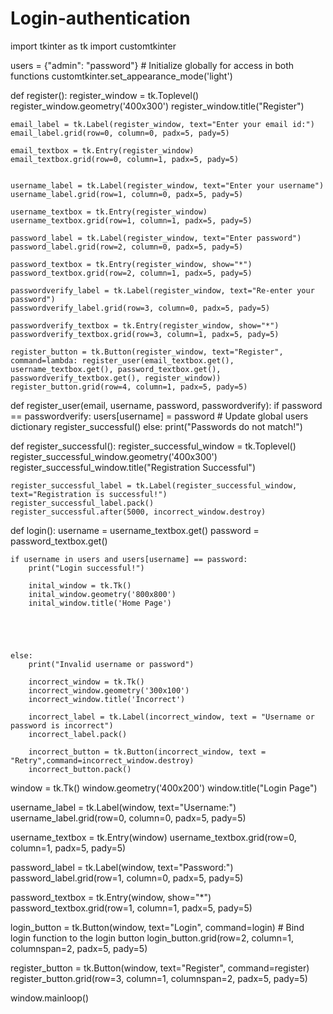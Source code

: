 # Login-authentication

import tkinter as tk
import customtkinter

users = {"admin": "password"}  # Initialize globally for access in both functions
customtkinter.set_appearance_mode('light')

def register():
    register_window = tk.Toplevel()
    register_window.geometry('400x300')
    register_window.title("Register")

    email_label = tk.Label(register_window, text="Enter your email id:")
    email_label.grid(row=0, column=0, padx=5, pady=5)

    email_textbox = tk.Entry(register_window)
    email_textbox.grid(row=0, column=1, padx=5, pady=5)


    username_label = tk.Label(register_window, text="Enter your username")
    username_label.grid(row=1, column=0, padx=5, pady=5)

    username_textbox = tk.Entry(register_window)
    username_textbox.grid(row=1, column=1, padx=5, pady=5)

    password_label = tk.Label(register_window, text="Enter password")
    password_label.grid(row=2, column=0, padx=5, pady=5)

    password_textbox = tk.Entry(register_window, show="*")
    password_textbox.grid(row=2, column=1, padx=5, pady=5)

    passwordverify_label = tk.Label(register_window, text="Re-enter your password")
    passwordverify_label.grid(row=3, column=0, padx=5, pady=5)

    passwordverify_textbox = tk.Entry(register_window, show="*")
    passwordverify_textbox.grid(row=3, column=1, padx=5, pady=5)

    register_button = tk.Button(register_window, text="Register", command=lambda: register_user(email_textbox.get(), username_textbox.get(), password_textbox.get(), passwordverify_textbox.get(), register_window))
    register_button.grid(row=4, column=1, padx=5, pady=5)


def register_user(email, username, password, passwordverify):
    if password == passwordverify:
        users[username] = password  # Update global users dictionary
        register_successful()
    else:
        print("Passwords do not match!")

def register_successful():
    register_successful_window = tk.Toplevel()
    register_successful_window.geometry('400x300')
    register_successful_window.title("Registration Successful")

    register_successful_label = tk.Label(register_successful_window, text="Registration is successful!")
    register_successful_label.pack()
    register_successful.after(5000, incorrect_window.destroy)


def login():
    username = username_textbox.get()
    password = password_textbox.get()

    if username in users and users[username] == password:
        print("Login successful!")

        inital_window = tk.Tk()
        inital_window.geometry('800x800')
        inital_window.title('Home Page')

       



    else:
        print("Invalid username or password")
        
        incorrect_window = tk.Tk()
        incorrect_window.geometry('300x100')
        incorrect_window.title('Incorrect')
        
        incorrect_label = tk.Label(incorrect_window, text = "Username or password is incorrect")
        incorrect_label.pack()

        incorrect_button = tk.Button(incorrect_window, text = "Retry",command=incorrect_window.destroy)
        incorrect_button.pack()


    

window = tk.Tk()
window.geometry('400x200')
window.title("Login Page")

username_label = tk.Label(window, text="Username:")
username_label.grid(row=0, column=0, padx=5, pady=5)

username_textbox = tk.Entry(window)
username_textbox.grid(row=0, column=1, padx=5, pady=5)

password_label = tk.Label(window, text="Password:")
password_label.grid(row=1, column=0, padx=5, pady=5)

password_textbox = tk.Entry(window, show="*")
password_textbox.grid(row=1, column=1, padx=5, pady=5)

login_button = tk.Button(window, text="Login", command=login)  # Bind login function to the login button
login_button.grid(row=2, column=1, columnspan=2, padx=5, pady=5)

register_button = tk.Button(window, text="Register", command=register)
register_button.grid(row=3, column=1, columnspan=2, padx=5, pady=5)

window.mainloop()
